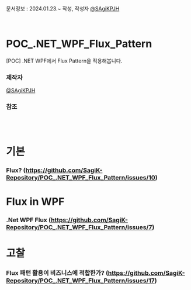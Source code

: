 문서정보 : 2024.01.23.~ 작성, 작성자 [@SAgiKPJH](https://github.com/SAgiKPJH)

<br>

# POC_.NET_WPF_Flux_Pattern
[POC] .NET WPF에서 Flux Pattern을 적용해봅니다.



### 제작자
[@SAgiKPJH](https://github.com/SAgiKPJH)

### 참조

<br><br>

# 기본
### Flux? (https://github.com/SagiK-Repository/POC_.NET_WPF_Flux_Pattern/issues/10)
# Flux in WPF
### .Net WPF Flux (https://github.com/SagiK-Repository/POC_.NET_WPF_Flux_Pattern/issues/7)
# 고찰
### Flux 패턴 활용이 비즈니스에 적합한가? (https://github.com/SagiK-Repository/POC_.NET_WPF_Flux_Pattern/issues/17)
